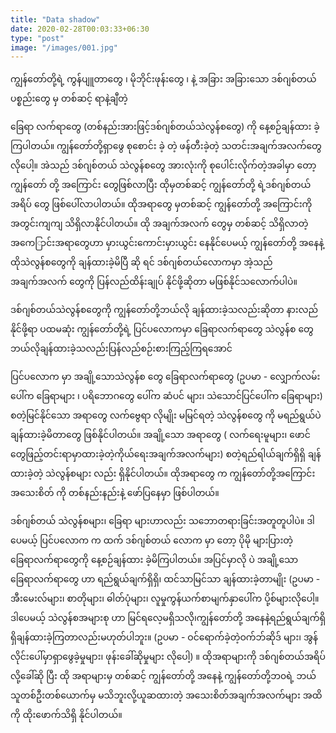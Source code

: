 ```yaml
---
title: "Data shadow"
date: 2020-02-28T00:03:33+06:30
type: "post"
image: "/images/001.jpg"
---
```

ကျွန်တော်တို့ရဲ့ ကွန်ပျူတာတွေ ၊ မိုဘိုင်းဖုန်းတွေ ၊ နဲ့ အခြား အခြားသော ဒစ်ဂျစ်တယ် ပစ္စည်းတွေ မှ တစ်ဆင့်  ရာနဲ့ချီတဲ့
<!--more-->
ခြေရာ လက်ရာတွေ (တစ်နည်းအားဖြင့်ဒစ်ဂျစ်တယ်သဲလွန်စတွေ) ကို နေ့စဉ်ချန်ထား ခဲ့ကြပါတယ်။ ကျွန်တော်တို့ရှာဖွေ စုစောင်း ခဲ့ တဲ့ ဖန်တီးခဲ့တဲ့ သတင်းအချက်အလက်တွေ လိုပေါ့။ 
အဲသည် ဒစ်ဂျစ်တယ် သဲလွန်စတွေ အားလုံးကို စုပေါင်းလိုက်တဲ့အခါမှာ တော့ ကျွန်တော် တို့ အကြောင်း တွေဖြစ်လာပြီး ထိုမှတစ်ဆင့် ကျွန်တော်တို့ ရဲ့ဒစ်ဂျစ်တယ် အရိပ် တွေ ဖြစ်ပေါ်လာပါတယ်။ ထိုအရာတွေ မှတစ်ဆင့် ကျွန်တော်တို့ အကြောင်းကို အတွင်းကျကျ သိရှိလာနိုင်ပါတယ်။ ထို အချက်အလက် တွေမှ တစ်ဆင့် သိရှိလာတဲ့ အကေ​ြာင်းအရာတွေဟာ မှားယွင်းကောင်းမှားယွင်း နေနိုင်ပေမယ့် ကျွန်တော်တို့ အနေနဲ့ ထိုသဲလွန်စတွေကို ချန်ထားခဲ့မိပြီ ဆို ရင် ဒစ်ဂျစ်တယ်လောကမှာ အဲ့သည် အချက်အလက် တွေကို ပြန်လည်ထိန်းချုပ် နိုင်ဖို့ဆိုတာ မဖြစ်နိုင်သလောက်ပါပဲ။ 
 
ဒစ်ဂျစ်တယ်သဲလွန်စတွေကို ကျွန်တော်တို့ဘယ်လို ချန်ထားခဲ့သလည်းဆိုတာ နားလည်နိုင်ဖို့ရာ ပထမဆုံး ကျွန်တော်တို့ရဲ့
ပြင်ပလောကမှာ ခြေရာလက်ရာတွေ သဲလွန်စ တွေဘယ်လိုချန်ထားခဲ့သလည်းပြန်လည်စဉ်းစားကြည့်ကြရအောင်
 
ပြင်ပလောက မှာ အချို့သောသဲလွန်စ တွေ ခြေရာလက်ရာတွေ (ဥပမာ - လျှောက်လမ်း ပေါ်က ခြေရာများ ၊ ပရိဘောဂတွေ ပေါ်က ဆံပင် များ၊ သဲသောင်ပြင်ပေါ်က ခြေရာများ) စတဲ့မြင်နိုင်သော အရာတွေ လက်ဗွေရာ လိုမျိုး မမြင်ရတဲ့ သဲလွန်စတွေ ကို မရည်ရွယ်ပဲချန်ထားခဲ့မိတာတွေ ဖြစ်နိုင်ပါတယ်။
အချို့သော အရာတွေ ( လက်ရေးမူများ၊ ဖောင်တွေဖြည့်တင်းရာမှာထားခဲ့တဲ့ကိုယ်ရေးအချက်အလက်များ) စတဲ့ရည်ရါယ်ချက်ရှိရှိ ချန်ထားခဲ့တဲ့ သဲလွန်စများ လည်း ရှိနိုင်ပါတယ်။ ထိုအရာတွေ က ကျွန်တော်တို့အကြောင်းအသေးစိတ် ကို တစ်နည်းနည်းနဲ့ ဖော်ပြနေမှာ ဖြစ်ပါတယ်။
 
ဒစ်ဂျစ်တယ် သဲလွန်စများ၊ ခြေရာ များဟာလည်း သဘောတရားခြင်းအတူတူပါပဲ။ ဒါပေမယ့် ပြင်ပလောက က ထက် ဒစ်ဂျစ်တယ် လောက မှာ တော့ ပိုမို များပြားတဲ့ ခြေရာလက်ရာတွေကို နေ့စဉ်ချန်ထား ခဲ့မိကြပါတယ်။ အပြင်မှာလို ပဲ အချို့သောခြေရာလက်ရာတွေ ဟာ ရည်ရွယ်ချက်ရှိရှိ၊ ထင်သာမြင်သာ ချန်ထားခဲ့တာမျိုး (ဥပမာ - အီးမေးလ်များ၊ စာတိုများ၊ ဓါတ်ပုံများ၊ လူမှုကွန်ယက်စာမျက်နှာပေါ်က ပို့စ်များလိုပေါ့။ ဒါပေမယ့် သဲလွန်စအများစု ဟာ မြင်ရလေ့မရှိသလို၊ကျွန်တော်တို့ အနေနဲ့ရည်ရွယ်ချက်ရှိရှိချန်ထားခဲ့ကြတာလည်းမဟုတ်ပါဘူး။ (ဥပမာ - ဝင်ရောက်ခဲ့တဲ့ဝက်ဘ်ဆိုဒ် များ၊  အွန်လိုင်းပေါ်မှာရှာဖွေခဲ့မှုများ၊ ဖုန်းခေါ်ဆိုမှုများ လိုပေါ့) ။ ထိုအရာများကို ဒစ်ဂျစ်တယ်အရိပ်လို့ခေါ်ဆို ပြီး ထို အရာများမှ တစ်ဆင့် ကျွန်တော်တို့ အနေနဲ့  ကျွန်တော်တို့ဘ၀ရဲ့ ဘယ်သူတစ်ဦးတစ်ယောက်မှ မသိဘူးလို့ယူဆထားတဲ့ အသေးစိတ်အချက်အလက်များ အထိ ကို ထိုးဖောက်သိရှိ နိုင်ပါတယ်။ 
 



